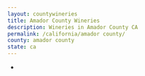 ```yaml
---
layout: countywineries
title: Amador County Wineries
description: Wineries in Amador County CA
permalink: /california/amador county/
county: amador county
state: ca
---
```

-
